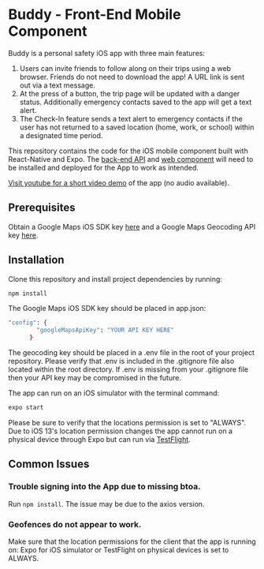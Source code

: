 # Buddy - Front-End Mobile Component
Buddy is a personal safety iOS app with three main features:
1. Users can invite friends to follow along on their trips using a web browser. Friends do not need to download the app! A URL link is sent out via a text message.
2. At the press of a button, the trip page will be updated with a danger status. Additionally emergency contacts saved to the app will get a text alert. 
3. The Check-In feature sends a text alert to emergency contacts if the user has not returned to a saved location (home, work, or school) within a designated time period. 

This repository contains the code for the iOS mobile component built with React-Native and Expo. The [back-end API](https://github.com/TiffanyChio/buddyapi) and [web component](https://github.com/TiffanyChio/buddyweb) will need to be installed and deployed for the App to work as intended.

[Visit youtube for a short video demo]() of the app (no audio available). 

## Prerequisites
Obtain a Google Maps iOS SDK key [here](https://developers.google.com/maps/documentation/ios-sdk/intro) and a Google Maps Geocoding API key [here](https://developers.google.com/maps/documentation/geocoding/start). 

## Installation
Clone this repository and install project dependencies by running:

```sh
npm install
```

The Google Maps iOS SDK key should be placed in app.json:

```sh
"config": {
        "googleMapsApiKey": "YOUR API KEY HERE"
      }
```

The geocoding key should be placed in a .env file in the root of your project repository. Please verify that .env is included in the .gitignore file also located within the root directory. If .env is missing from your .gitignore file then your API key may be compromised in the future.  

The app can run on an iOS simulator with the terminal command:

```sh
expo start
```

Please be sure to verify that the locations permission is set to "ALWAYS". Due to iOS 13's location permission changes the app cannot run on a physical device through Expo but can run via [TestFlight](https://developer.apple.com/testflight/). 

## Common Issues
### Trouble signing into the App due to missing btoa.
Run ```npm install```. The issue may be due to the axios version.

### Geofences do not appear to work.
Make sure that the location permissions for the client that the app is running on: Expo for iOS simulator or TestFlight on physical devices is set to ALWAYS.
